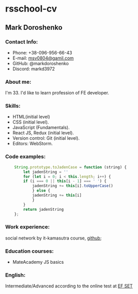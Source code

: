 # rsschool-cv
## Mark Doroshenko

### Contact Info:
- Phone: +38-096-956-66-43
- E-mail: msv0804@gamil.com
- GitHub: @markdoroshenko
- Discord: markd3972

### About me:
I'm 33. I'd like to learn profession of FE developer.
### Skills:
- HTML(initial level)
- CSS (initial level).
- JavaScript (Fundamentals).
- React JS, Redux (initial level).
- Version control: Git (initial level).
- Editors: WebStorm.
### Code examples:
```javascript
    String.prototype.toJadenCase = function (string) {
        let jadenString = ''
        for (let i = 0; i < this.length; i++) {
        if (i === 0 || this[i - 1] === ' ') {
            jadenString += this[i].toUpperCase()
            } else {
            jadenString += this[i]
            }
        }
        return jadenString
    };
```
### Work experience:
social network by it-kamasutra course,
[github](https://github.com/gittedMark/Social-Network);
### Education courses:
- MateAcademy JS basics

### English:
Intermediate/Advanced according to the online test at [EF SET](https://www.efset.org/quick-check/)


